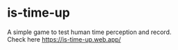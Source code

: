 # is-time-up
A simple game to test human time perception and record.<br>
Check here https://is-time-up.web.app/
